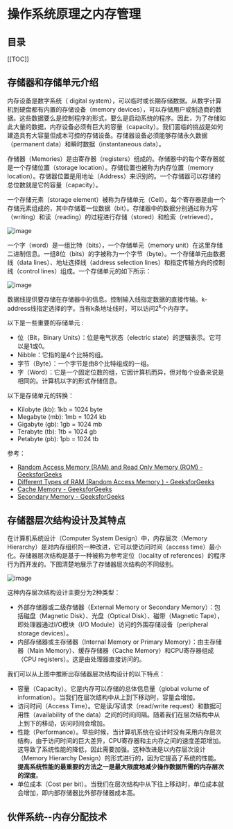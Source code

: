 # 操作系统原理之内存管理

<Badges :content="[{type: 'tip', text:'操作系统原理'}]" />

## 目录

[[TOC]]

## 存储器和存储单元介绍

内存设备是数字系统（ digital system），可以临时或长期存储数据。从数字计算机到硬盘都有内置的存储设备（memory devices），可以存储用户或制造商的数据。这些数据要么是控制程序的形式，要么是启动系统的程序。因此，为了存储如此大量的数据，内存设备必须有巨大的容量（capacity）。我们面临的挑战是如何建造具有大容量但成本可控的存储设备。存储器设备必须能够存储永久数据（permanent data）和瞬时数据（instantaneous data）。

存储器（Memories）是由寄存器（registers）组成的。存储器中的每个寄存器就是一个存储位置（storage location）。存储位置也被称为内存位置（memory location）。存储器位置是用地址（Address）来识别的。一个存储器可以存储的总位数就是它的容量（capacity）。

一个存储元素（storage element）被称为存储单元（Cell）。每个寄存器是由一个存储元素组成的，其中存储着一位数据（bit）。存储器中的数据分别通过称为写（writing）和读（reading）的过程进行存储（stored）和检索（retrieved）。

![image](https://cdn.staticaly.com/gh/jonsam-ng/image-hosting@master/2022/image.37svthnjjw40.webp)

一个字（word）是一组比特（bits），一个存储单元（memory unit）在这里存储二进制信息。一组8位（bits）的字被称为一个字节（byte）。一个存储单元由数据线（data lines）、地址选择线（address selection lines）和指定传输方向的控制线（control lines）组成。一个存储单元的如下所示：

![image](https://cdn.staticaly.com/gh/jonsam-ng/image-hosting@master/2022/image.a9qycnh9gjk.webp)

数据线提供要存储在存储器中的信息。控制输入线指定数据的直接传输。k-address线指定选择的字。当有k条地址线时，可以访问2<sup>k</sup>个内存字。

以下是一些重要的存储单元 :

- 位（Bit，Binary Units）：位是电气状态（electric state）的逻辑表示。它可以是1或0。
- Nibble：它指的是4个比特的组。
- 字节（Byte）：一个字节是由8个比特组成的一组。
- 字（Word）：它是一个固定位数的组，它因计算机而异，但对每个设备来说是相同的。计算机以字的形式存储信息。

以下是存储单元的转换：

- Kilobyte (kb): 1kb = 1024 byte
- Megabyte (mb): 1mb = 1024 kb
- Gigabyte (gb): 1gb = 1024 mb
- Terabyte (tb): 1tb = 1024 gb
- Petabyte (pb): 1pb = 1024 tb

参考：

- [Random Access Memory (RAM) and Read Only Memory (ROM) - GeeksforGeeks](https://www.geeksforgeeks.org/random-access-memory-ram-and-read-only-memory-rom/)
- [Different Types of RAM (Random Access Memory ) - GeeksforGeeks](https://www.geeksforgeeks.org/different-types-ram-random-access-memory/)
- [Cache Memory - GeeksforGeeks](https://www.geeksforgeeks.org/cache-memory/)
- [Secondary Memory - GeeksforGeeks](https://www.geeksforgeeks.org/secondary-memory/)

## 存储器层次结构设计及其特点

在计算机系统设计（Computer System Design）中，内存层次（Memory Hierarchy）是对内存组织的一种改进，它可以使访问时间（access time）最小化。存储器层次结构是基于一种被称为参考定位（locality of references）的程序行为而开发的。下图清楚地展示了存储器层次结构的不同级别。

![image](https://cdn.staticaly.com/gh/jonsam-ng/image-hosting@master/2022/image.1cd94z9wiyhs.webp)

这种内存层次结构设计主要分为2种类型：

- 外部存储器或二级存储器（External Memory or Secondary Memory）：包括磁盘（Magnetic Disk）、光盘（Optical Disk）、磁带（Magnetic Tape），即处理器通过I/O模块（I/O Module）访问的外围存储设备（peripheral storage devices）。
- 内部存储器或主存储器（Internal Memory or Primary Memory）：由主存储器（Main Memory）、缓存存储器（Cache Memory）和CPU寄存器组成（CPU registers）。这是由处理器直接访问的。

我们可以从上图中推断出存储器层次结构设计的以下特点：

- 容量（Capacity）。它是内存可以存储的总体信息量（global volume of information）。当我们在层次结构中从上到下移动时，容量会增加。
- 访问时间（Access Time）。它是读/写请求（read/write request）和数据可用性（availability of the data）之间的时间间隔。随着我们在层次结构中从上到下的移动，访问时间会增加。
- 性能（Performance）。早些时候，当计算机系统在设计时没有采用内存层次结构，由于访问时间的巨大差异，CPU寄存器和主内存之间的速度差距增加。这导致了系统性能的降低，因此需要加强。这种改进是以内存层次设计（Memory Hierarchy Design）的形式进行的，因为它提高了系统的性能。**提高系统性能的最重要的方法之一是最大限度地减少操作数据所需的内存层次的深度**。
- 单位成本（Cost per bit）。当我们在层次结构中从下往上移动时，单位成本就会增加，即内部存储器比外部存储器成本高。

## 伙伴系统--内存分配技术

